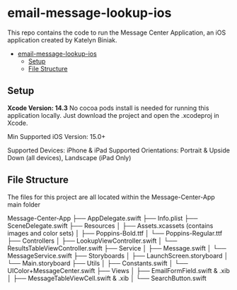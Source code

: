 # email-message-lookup-ios

This repo contains the code to run the Message Center Application, an iOS application created by Katelyn Biniak.

- [email-message-lookup-ios](#email-message-lookup-ios)
  - [Setup](#setup)
  - [File Structure](#file-structure)


## Setup

**Xcode Version: 14.3**
No cocoa pods install is needed for running this application locally. Just download the project and open the .xcodeproj in Xcode.

Min Supported iOS Version: 15.0+

Supported Devices: iPhone & iPad
Supported Orientations: Portrait & Upside Down (all devices), Landscape (iPad Only)

## File Structure

The files for this project are all located within the Message-Center-App main folder

Message-Center-App
├── AppDelegate.swift
├── Info.plist
├── SceneDelegate.swift
├── Resources
│   ├── Assets.xcassets (contains images and color sets)
│   ├── Poppins-Bold.ttf
│   └── Poppins-Regular.ttf
├── Controllers
│   ├── LookupViewController.swift
│   └── ResultsTableViewController.swift
├── Service
│   ├── Message.swift
│   └── MessageService.swift
├── Storyboards
│   ├── LaunchScreen.storyboard
│   └── Main.storyboard
├── Utils
│   ├── Constants.swift
│   └── UIColor+MessageCenter.swift
├── Views
│   ├── EmailFormField.swift & .xib
│   ├── MessageTableViewCell.swift & .xib
│   └── SearchButton.swift


